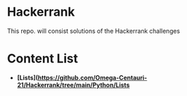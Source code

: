 # Hackerrank

This repo. will consist solutions of the Hackerrank challenges 

# Content List
- **[Lists](https://github.com/Omega-Centauri-21/Hackerrank/tree/main/Python/Lists**
